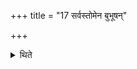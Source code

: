 +++
title = "17 सर्वस्तोमेन बुभूषन्"

+++

<details><summary>थिते</summary>

सर्वस्तोमेन बुभूषन् १७
</details>
